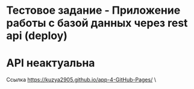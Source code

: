 # Тестовое задание - Приложение работы с базой данных через rest api (deploy)
# API неактуальна
Ссылка https://kuzya2905.github.io/app-4-GitHub-Pages/ \

